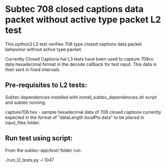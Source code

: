 # Subtec 708 closed captions data packet without active type packet L2 test

This python3 L2 test verifies 708 type closed captions data packet 
behaviour without active type packet.

Currently Closed Captions hal L3 tests have been used to capture 708cc
data hexadecimal format in the decode callback for test input. This data
is then sent in fixed intervals.

## Pre-requisites to L2 tests:

Subtec dependencies installed with *install_subtec_dependencies.sh* script
and subtec running.

capture708.hex - sample hexadecimal data of 708 closed captions currently
expected in the format of "dataLength localPts data" to be placed 
in input_files folder.

## Run test using script:

From the *subtec-app/test/* folder run:

./run_l2_tests.py -i 1047